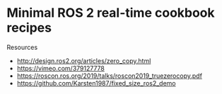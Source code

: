 # Minimal ROS 2 real-time cookbook recipes

Resources
- http://design.ros2.org/articles/zero_copy.html
- https://vimeo.com/379127778
- https://roscon.ros.org/2019/talks/roscon2019_truezerocopy.pdf 
- https://github.com/Karsten1987/fixed_size_ros2_demo
